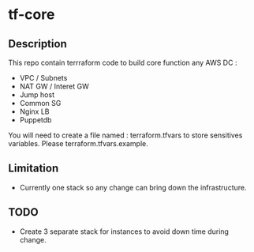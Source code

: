 # tf-core

## Description
This repo contain terrraform code to build core function any AWS DC :
- VPC / Subnets
- NAT GW / Interet GW
- Jump host
- Common SG
- Nginx LB
- Puppetdb

You will need to create a file named : terraform.tfvars to store sensitives variables.
Please terraform.tfvars.example.

## Limitation

- Currently one stack so any change can bring down the infrastructure.

## TODO

- Create 3 separate stack for instances to avoid down time during change.
